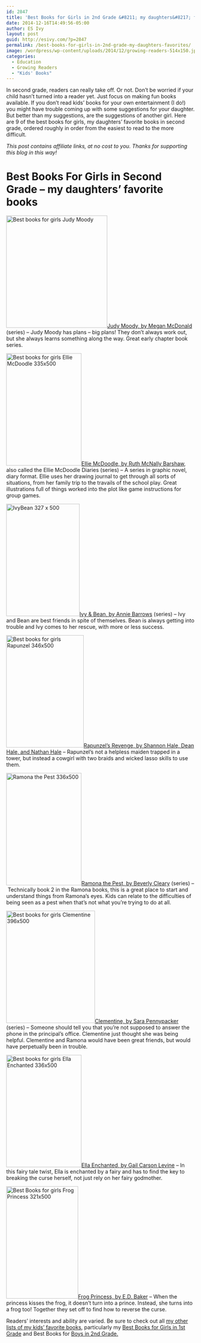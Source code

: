 ```yaml
---
id: 2847
title: 'Best Books for Girls in 2nd Grade &#8211; my daughters&#8217; favorites'
date: 2014-12-16T14:49:56-05:00
author: ES Ivy
layout: post
guid: http://esivy.com/?p=2847
permalink: /best-books-for-girls-in-2nd-grade-my-daughters-favorites/
image: /wordpress/wp-content/uploads/2014/12/growing-readers-514x150.jpg
categories:
  - Education
  - Growing Readers
  - "Kids' Books"
---
```

In second grade, readers can really take off. Or not. Don&#8217;t be worried if your child hasn&#8217;t turned into a reader yet. Just focus on making fun books available. If you don&#8217;t read kids&#8217; books for your own entertainment (I do!) you might have trouble coming up with some suggestions for your daughter. But better than my suggestions, are the suggestions of another girl. Here are 9 of the best books for girls, my daughters&#8217; favorite books in second grade, ordered roughly in order from the easiest to read to the more difficult.<!--more-->

_This post contains affiliate links, at no cost to you. Thanks for supporting this blog in this way!_

# Best Books For Girls in Second Grade &#8211; my daughters&#8217; favorite books

<a href="http://www.amazon.com/gp/product/0763654116/ref=as_li_qf_sp_asin_il_tl?ie=UTF8&camp=1789&creative=9325&creativeASIN=0763654116&linkCode=as2&tag=esiv-20&linkId=5KYTYYSEVQ2EOTHP" target="_blank" rel="nofollow"><img class="aligncenter size-medium wp-image-2855" src="http://esivy.com/wordpress/wp-content/uploads/2014/12/Judy-Moody-451x500-270x300.jpg" alt="Best books for girls Judy Moody" width="270" height="300" srcset="https://esivy.com/wordpress/wp-content/uploads/2014/12/Judy-Moody-451x500-270x300.jpg 270w, https://esivy.com/wordpress/wp-content/uploads/2014/12/Judy-Moody-451x500.jpg 451w" sizes="(max-width: 270px) 100vw, 270px" />Judy Moody, by Megan McDonald</a> (series) &#8211; Judy Moody has plans &#8211; big plans! They don&#8217;t always work out, but she always learns something along the way. Great early chapter book series.

<a href="http://www.amazon.com/gp/product/1599907151/ref=as_li_qf_sp_asin_il_tl?ie=UTF8&camp=1789&creative=9325&creativeASIN=1599907151&linkCode=as2&tag=esiv-20&linkId=O4SH7LAX4COGRAY2" target="_blank" rel="nofollow"><img class="aligncenter size-medium wp-image-2852" src="http://esivy.com/wordpress/wp-content/uploads/2014/12/Ellie-McDoodle-335x500-201x300.jpg" alt="Best books for girls Ellie McDoodle 335x500" width="201" height="300" srcset="https://esivy.com/wordpress/wp-content/uploads/2014/12/Ellie-McDoodle-335x500-201x300.jpg 201w, https://esivy.com/wordpress/wp-content/uploads/2014/12/Ellie-McDoodle-335x500.jpg 335w" sizes="(max-width: 201px) 100vw, 201px" />Ellie McDoodle, by Ruth McNally Barshaw</a>, also called the Ellie McDoodle Diaries (series) &#8211; A series in graphic novel, diary format. Ellie uses her drawing journal to get through all sorts of situations, from her family trip to the travails of the school play. Great illustrations full of things worked into the plot like game instructions for group games.

<a href="http://www.amazon.com/gp/product/0811864952/ref=as_li_qf_sp_asin_il_tl?ie=UTF8&camp=1789&creative=9325&creativeASIN=0811864952&linkCode=as2&tag=esiv-20&linkId=CMUQIXCTAJYPRGCS" target="_blank" rel="nofollow"><img class="aligncenter size-medium wp-image-2854" src="http://esivy.com/wordpress/wp-content/uploads/2014/12/IvyBean-327-x-500-196x300.jpg" alt="IvyBean 327 x 500" width="196" height="300" srcset="https://esivy.com/wordpress/wp-content/uploads/2014/12/IvyBean-327-x-500-196x300.jpg 196w, https://esivy.com/wordpress/wp-content/uploads/2014/12/IvyBean-327-x-500.jpg 327w" sizes="(max-width: 196px) 100vw, 196px" />Ivy & Bean, by Annie Barrows</a> (series) &#8211; Ivy and Bean are best friends in spite of themselves. Bean is always getting into trouble and Ivy comes to her rescue, with more or less success.

<a href="http://www.amazon.com/gp/product/1599902885/ref=as_li_qf_sp_asin_il_tl?ie=UTF8&camp=1789&creative=9325&creativeASIN=1599902885&linkCode=as2&tag=esiv-20&linkId=NU7FTYLRNHSMBE7G" target="_blank" rel="nofollow"><img class="aligncenter wp-image-2862 size-medium" src="http://esivy.com/wordpress/wp-content/uploads/2014/12/Rapunzel-346x500-207x300.jpg" alt="Best books for girls Rapunzel 346x500" width="207" height="300" srcset="https://esivy.com/wordpress/wp-content/uploads/2014/12/Rapunzel-346x500-207x300.jpg 207w, https://esivy.com/wordpress/wp-content/uploads/2014/12/Rapunzel-346x500.jpg 346w" sizes="(max-width: 207px) 100vw, 207px" />Rapunzel&#8217;s Revenge, by Shannon Hale, Dean Hale, and Nathan Hale</a> &#8211; Rapunzel&#8217;s not a helpless maiden trapped in a tower, but instead a cowgirl with two braids and wicked lasso skills to use them.

<a href="http://www.amazon.com/gp/product/0380709546/ref=as_li_qf_sp_asin_il_tl?ie=UTF8&camp=1789&creative=9325&creativeASIN=0380709546&linkCode=as2&tag=esiv-20&linkId=Z4NMCZUB4OYK27JF" target="_blank" rel="nofollow"><img class="aligncenter size-medium wp-image-2856" src="http://esivy.com/wordpress/wp-content/uploads/2014/12/Ramona-the-Pest-336x500-201x300.jpg" alt="Ramona the Pest 336x500" width="201" height="300" srcset="https://esivy.com/wordpress/wp-content/uploads/2014/12/Ramona-the-Pest-336x500-201x300.jpg 201w, https://esivy.com/wordpress/wp-content/uploads/2014/12/Ramona-the-Pest-336x500.jpg 336w" sizes="(max-width: 201px) 100vw, 201px" />Ramona the Pest, by Beverly Cleary</a> (series) &#8211; Technically book 2 in the Ramona books, this is a great place to start and understand things from Ramona&#8217;s eyes. Kids can relate to the difficulties of being seen as a pest when that&#8217;s not what you&#8217;re trying to do at all.

<a href="http://www.amazon.com/gp/product/1423153731/ref=as_li_qf_sp_asin_il_tl?ie=UTF8&camp=1789&creative=9325&creativeASIN=1423153731&linkCode=as2&tag=esiv-20&linkId=F7QJR4BALSRA5MS2" target="_blank" rel="nofollow"><img class="aligncenter size-medium wp-image-2851" src="http://esivy.com/wordpress/wp-content/uploads/2014/12/Clementine-396x500-237x300.jpg" alt="Best books for girls Clementine 396x500" width="237" height="300" srcset="https://esivy.com/wordpress/wp-content/uploads/2014/12/Clementine-396x500-237x300.jpg 237w, https://esivy.com/wordpress/wp-content/uploads/2014/12/Clementine-396x500.jpg 396w" sizes="(max-width: 237px) 100vw, 237px" />Clementine, by Sara Pennypacker</a> (series) &#8211; Someone should tell you that you&#8217;re not supposed to answer the phone in the principal&#8217;s office. Clementine just thought she was being helpful. Clementine and Ramona would have been great friends, but would have perpetually been in trouble.

<a href="http://www.amazon.com/gp/product/0064407055/ref=as_li_qf_sp_asin_il_tl?ie=UTF8&camp=1789&creative=9325&creativeASIN=0064407055&linkCode=as2&tag=esiv-20&linkId=73OWXBALAFMY5PLP" target="_blank" rel="nofollow"><img class="aligncenter size-medium wp-image-2860" src="http://esivy.com/wordpress/wp-content/uploads/2014/12/Ella-Enchanted-336x500-201x300.jpg" alt="Best books for girls Ella Enchanted 336x500" width="201" height="300" srcset="https://esivy.com/wordpress/wp-content/uploads/2014/12/Ella-Enchanted-336x500-201x300.jpg 201w, https://esivy.com/wordpress/wp-content/uploads/2014/12/Ella-Enchanted-336x500.jpg 336w" sizes="(max-width: 201px) 100vw, 201px" />Ella Enchanted, by Gail Carson Levine</a> &#8211; In this fairy tale twist, Ella is enchanted by a fairy and has to find the key to breaking the curse herself, not just rely on her fairy godmother.

<a href="http://www.amazon.com/gp/product/1582349231/ref=as_li_qf_sp_asin_il_tl?ie=UTF8&camp=1789&creative=9325&creativeASIN=1582349231&linkCode=as2&tag=esiv-20&linkId=475Q5HKSGSOGX657" target="_blank" rel="nofollow"><img class="aligncenter wp-image-2853 size-medium" src="http://esivy.com/wordpress/wp-content/uploads/2014/12/Frog-Princess-321x500-192x300.jpg" alt="Best Books for girls Frog Princess 321x500" width="192" height="300" srcset="https://esivy.com/wordpress/wp-content/uploads/2014/12/Frog-Princess-321x500-192x300.jpg 192w, https://esivy.com/wordpress/wp-content/uploads/2014/12/Frog-Princess-321x500.jpg 321w" sizes="(max-width: 192px) 100vw, 192px" />Frog Princess, by E.D. Baker</a> &#8211; When the princess kisses the frog, it doesn&#8217;t turn into a prince. Instead, she turns into a frog too! Together they set off to find how to reverse the curse.

Readers&#8217; interests and ability are varied. Be sure to check out all <a href="http://esivy.com/?p=2774" target="_blank">my other lists of my kids&#8217; favorite books</a>, particularly my <a href="http://esivy.com/?p=2806" target="_blank">Best Books for Girls in 1st Grade</a> and Best Books for <a href="http://esivy.com/?p=2793" target="_blank">Boys in 2nd Grade.</a>